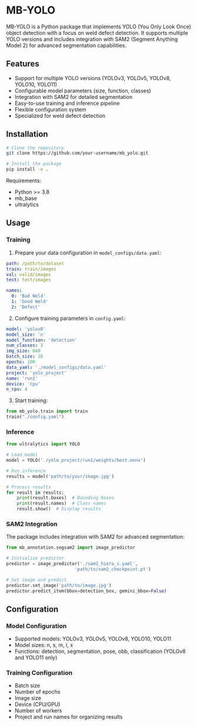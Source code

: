 # MB-YOLO

MB-YOLO is a Python package that implements YOLO (You Only Look Once) object detection with a focus on weld defect detection. It supports multiple YOLO versions and includes integration with SAM2 (Segment Anything Model 2) for advanced segmentation capabilities.

## Features

- Support for multiple YOLO versions (YOLOv3, YOLOv5, YOLOv8, YOLO10, YOLO11)
- Configurable model parameters (size, function, classes)
- Integration with SAM2 for detailed segmentation
- Easy-to-use training and inference pipeline
- Flexible configuration system
- Specialized for weld defect detection

## Installation

```bash
# Clone the repository
git clone https://github.com/your-username/mb_yolo.git

# Install the package
pip install -e .
```

Requirements:
- Python >= 3.8
- mb_base
- ultralytics

## Usage

### Training

1. Prepare your data configuration in `model_configs/data.yaml`:
```yaml
path: /path/to/dataset
train: train/images
val: valid/images
test: test/images

names:
  0: 'Bad Weld'
  1: 'Good Weld'
  2: 'Defect'
```

2. Configure training parameters in `config.yaml`:
```yaml
model: 'yolov8'
model_size: 'n'
model_function: 'detection'
num_classes: 3
img_size: 640
batch_size: 16
epochs: 100
data_yaml: './model_configs/data.yaml'
project: 'yolo_project'
name: 'run1'
device: 'cpu'
n_cpu: 4
```

3. Start training:
```python
from mb_yolo.train import train
train("./config.yaml")
```

### Inference

```python
from ultralytics import YOLO

# Load model
model = YOLO('./yolo_project/run1/weights/best.onnx')

# Run inference
results = model('path/to/your/image.jpg')

# Process results
for result in results:
    print(result.boxes)  # Bounding boxes
    print(result.names)  # Class names
    result.show()  # Display results
```

### SAM2 Integration

The package includes integration with SAM2 for advanced segmentation:

```python
from mb_annotation.segsam2 import image_predictor

# Initialize predictor
predictor = image_predictor('./sam2_hiera_s.yaml',
                          'path/to/sam2_checkpoint.pt')

# Set image and predict
predictor.set_image('path/to/image.jpg')
predictor.predict_item(bbox=detection_box, gemini_bbox=False)
```

## Configuration

### Model Configuration
- Supported models: YOLOv3, YOLOv5, YOLOv8, YOLO10, YOLO11
- Model sizes: n, s, m, l, x
- Functions: detection, segmentation, pose, obb, classification (YOLOv8 and YOLO11 only)

### Training Configuration
- Batch size
- Number of epochs
- Image size
- Device (CPU/GPU)
- Number of workers
- Project and run names for organizing results

